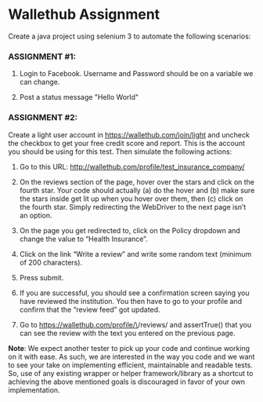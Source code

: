 #  Wallethub Assignment 
Create a java project using selenium 3 to automate the following scenarios:
### ASSIGNMENT #1:
1. Login to Facebook. Username and Password should be on a
variable we can change.

2. Post a status message "Hello World"

### ASSIGNMENT #2:
Create a light user account in https://wallethub.com/join/light and uncheck the
checkbox to get your free credit score and report.
This is the account you should be using for this test. Then simulate the following actions:

1. Go to this URL: http://wallethub.com/profile/test_insurance_company/

2. On the reviews section of the page, hover over the stars and click on the
fourth star. Your code should actually (a) do the hover and (b) make
sure the stars inside get lit up when you hover over them, then (c) click
on the fourth star. Simply redirecting the WebDriver to the next page
isn’t an option.

3. On the page you get redirected to, click on the Policy dropdown
and change the value to “Health Insurance”.

4. Click on the link “Write a review” and write some random text
(minimum of 200 characters).

5. Press submit.

6. If you are successful, you should see a confirmation screen saying you
have reviewed the institution. You then have to go to your profile
and confirm that the “review feed” got updated.

7. Go to https://wallethub.com/profile/\<username>/reviews/ and
assertTrue() that you can see the review with the text you entered on the
previous page.

**Note**: We expect another tester to pick up your code and continue working
on it with ease. As such, we are interested in the way you code and we
want to see your take on implementing efficient, maintainable and
readable tests. So, use of any existing wrapper or helper framework/library
as a shortcut to achieving the above mentioned goals is discouraged in
favor of your own implementation.